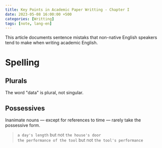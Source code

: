 ```yaml
---
title: Key Points in Academic Paper Writting - Chapter I
date: 2023-05-08 16:00:00 +500
categories: [Writting]
tags: [note, lang-en]
---
```


This article documents sentence mistaks that non-native English speakers tend to make when writing academic English.

# Spelling

## Plurals

The word "data" is plural, not singular.  

## Possessives

Inanimate nouns — except for references to time — rarely take the possessive form.

> `a day's length` but not `the house's door`  
> `the performance of the tool` but not `the tool's performance`